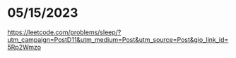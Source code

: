 # 05/15/2023

<https://leetcode.com/problems/sleep/?utm_campaign=PostD11&utm_medium=Post&utm_source=Post&gio_link_id=5Rp2Wmzo>
